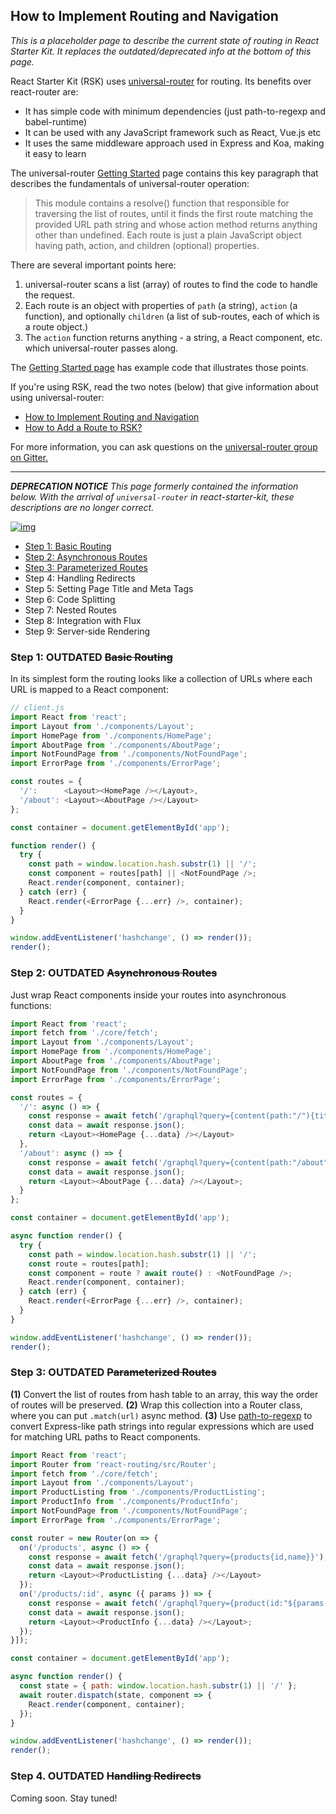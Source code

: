 ## How to Implement Routing and Navigation

_This is a placeholder page to describe the current state of routing in React Starter Kit. It replaces the outdated/deprecated info at the bottom of this page._

React Starter Kit (RSK) uses [universal-router](https://github.com/kriasoft/universal-router) for routing. Its benefits over react-router are:

- It has simple code with minimum dependencies (just path-to-regexp and babel-runtime)
- It can be used with any JavaScript framework such as React, Vue.js etc
- It uses the same middleware approach used in Express and Koa, making it easy to learn

The universal-router [Getting Started](https://github.com/kriasoft/universal-router/blob/master/docs/getting-started.md) page contains this key paragraph that describes the fundamentals of universal-router operation:

> This module contains a resolve() function that responsible for traversing the list of routes, until it finds the first route matching the provided URL path string and whose action method returns anything other than undefined. Each route is just a plain JavaScript object having path, action, and children (optional) properties.

There are several important points here:

1. universal-router scans a list (array) of routes to find the code to handle the request.
2. Each route is an object with properties of `path` (a string), `action` (a function), and optionally `children` (a list of sub-routes, each of which is a route object.)
3. The `action` function returns anything - a string, a React component, etc. which universal-router passes along.

The [Getting Started page](https://github.com/kriasoft/universal-router/blob/master/docs/getting-started.md) has example code that illustrates those points. 

If you're using RSK, read the two notes (below) that give information about using universal-router:

- [How to Implement Routing and Navigation](https://github.com/kriasoft/react-starter-kit/issues/748)
- [How to Add a Route to RSK?](https://github.com/kriasoft/react-starter-kit/issues/754)

For more information, you can ask questions on the [universal-router group on Gitter.](https://gitter.im/kriasoft/universal-router)

---------
_**DEPRECATION NOTICE** This page formerly contained the information below. With the arrival of `universal-router` in react-starter-kit, these descriptions are no longer correct._

[![img](https://img.shields.io/badge/discussion-join-green.svg?style=flat-square)](https://github.com/kriasoft/react-starter-kit/issues/116)

 * [Step 1: Basic Routing](#step-1-basic-routing)
 * [Step 2: Asynchronous Routes](#step-2-asynchronous-routes)
 * [Step 3: Parameterized Routes](#step-3-parameterized-routes)
 * Step 4: Handling Redirects
 * Step 5: Setting Page Title and Meta Tags
 * Step 6: Code Splitting
 * Step 7: Nested Routes
 * Step 8: Integration with Flux
 * Step 9: Server-side Rendering

### Step 1: OUTDATED ~~Basic Routing~~

In its simplest form the routing looks like a collection of URLs where each URL
is mapped to a React component:

```js
// client.js
import React from 'react';
import Layout from './components/Layout';
import HomePage from './components/HomePage';
import AboutPage from './components/AboutPage';
import NotFoundPage from './components/NotFoundPage';
import ErrorPage from './components/ErrorPage';

const routes = {
  '/':      <Layout><HomePage /></Layout>,
  '/about': <Layout><AboutPage /></Layout>
};

const container = document.getElementById('app');

function render() {
  try {
    const path = window.location.hash.substr(1) || '/';
    const component = routes[path] || <NotFoundPage />;
    React.render(component, container);
  } catch (err) {
    React.render(<ErrorPage {...err} />, container);
  }
}

window.addEventListener('hashchange', () => render());
render();
```

### Step 2: OUTDATED ~~Asynchronous Routes~~

Just wrap React components inside your routes into asynchronous functions:

```js
import React from 'react';
import fetch from './core/fetch';
import Layout from './components/Layout';
import HomePage from './components/HomePage';
import AboutPage from './components/AboutPage';
import NotFoundPage from './components/NotFoundPage';
import ErrorPage from './components/ErrorPage';

const routes = {
  '/': async () => {
    const response = await fetch('/graphql?query={content(path:"/"){title,html}}');
    const data = await response.json();
    return <Layout><HomePage {...data} /></Layout>
  },
  '/about': async () => {
    const response = await fetch('/graphql?query={content(path:"/about"){title,html}}');
    const data = await response.json();
    return <Layout><AboutPage {...data} /></Layout>;
  }
};

const container = document.getElementById('app');

async function render() {
  try {
    const path = window.location.hash.substr(1) || '/';
    const route = routes[path];
    const component = route ? await route() : <NotFoundPage />;
    React.render(component, container);
  } catch (err) {
    React.render(<ErrorPage {...err} />, container);
  }
}

window.addEventListener('hashchange', () => render());
render();
```

### Step 3: OUTDATED ~~Parameterized Routes~~ 

**(1)** Convert the list of routes from hash table to an array, this way the
order of routes will be preserved. **(2)** Wrap this collection into a Router
class, where you can put `.match(url)` async method. **(3)** Use [path-to-regexp](https://github.com/pillarjs/path-to-regexp)
to convert Express-like path strings into regular expressions which are used
for matching URL paths to React components.

```js
import React from 'react';
import Router from 'react-routing/src/Router';
import fetch from './core/fetch';
import Layout from './components/Layout';
import ProductListing from './components/ProductListing';
import ProductInfo from './components/ProductInfo';
import NotFoundPage from './components/NotFoundPage';
import ErrorPage from './components/ErrorPage';

const router = new Router(on => {
  on('/products', async () => {
    const response = await fetch('/graphql?query={products{id,name}}');
    const data = await response.json();
    return <Layout><ProductListing {...data} /></Layout>
  });
  on('/products/:id', async ({ params }) => {
    const response = await fetch('/graphql?query={product(id:"${params.id}"){name,summary}}');
    const data = await response.json();
    return <Layout><ProductInfo {...data} /></Layout>;
  });
}]);

const container = document.getElementById('app');

async function render() {
  const state = { path: window.location.hash.substr(1) || '/' };
  await router.dispatch(state, component => {
    React.render(component, container);
  });
}

window.addEventListener('hashchange', () => render());
render();
```

### Step 4. OUTDATED ~~Handling Redirects~~

Coming soon. Stay tuned!
